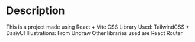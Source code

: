 # Description

This is a project made using React + Vite
CSS Library Used: TailwindCSS + DasiyUI
Illustrations: From Undraw
Other libraries used are React Router 